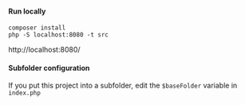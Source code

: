 #### Run locally

```
composer install
php -S localhost:8080 -t src
```

http://localhost:8080/

#### Subfolder configuration

If you put this project into a subfolder, edit the `$baseFolder` variable in `index.php`
